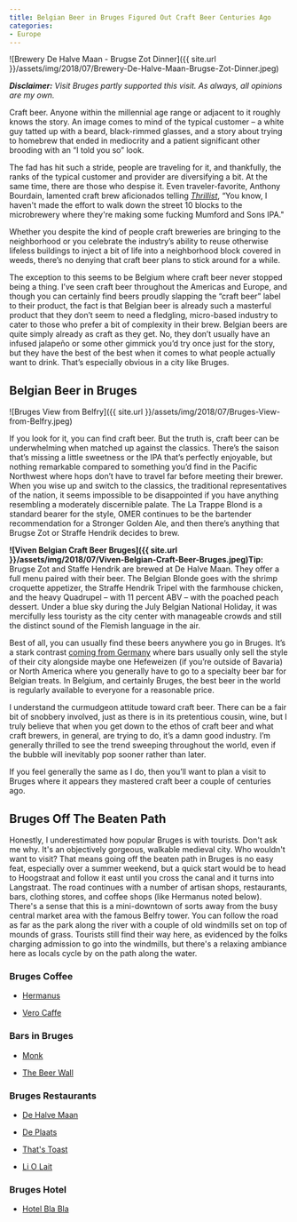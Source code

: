 ```yaml
---
title: Belgian Beer in Bruges Figured Out Craft Beer Centuries Ago
categories:
- Europe
---
```


![Brewery De Halve Maan - Brugse Zot Dinner]({{ site.url }}/assets/img/2018/07/Brewery-De-Halve-Maan-Brugse-Zot-Dinner.jpeg)

_**Disclaimer:** Visit Bruges partly supported this visit. As always, all opinions are my own._

Craft beer. Anyone within the millennial age range or adjacent to it roughly knows the story. An image comes to mind of the typical customer – a white guy tatted up with a beard, black-rimmed glasses, and a story about trying to homebrew that ended in mediocrity and a patient significant other brooding with an “I told you so” look.

The fad has hit such a stride, people are traveling for it, and thankfully, the ranks of the typical customer and provider are diversifying a bit. At the same time, there are those who despise it. Even traveler-favorite, Anthony Bourdain, lamented craft brew aficionados telling _[Thrillist](https://www.thrillist.com/drink/nation/anthony-bourdain-craft-beer-snobs)_, “You know, I haven't made the effort to walk down the street 10 blocks to the microbrewery where they're making some fucking Mumford and Sons IPA."

Whether you despite the kind of people craft breweries are bringing to the neighborhood or you celebrate the industry’s ability to reuse otherwise lifeless buildings to inject a bit of life into a neighborhood block covered in weeds, there’s no denying that craft beer plans to stick around for a while.

The exception to this seems to be Belgium where craft beer never stopped being a thing. I’ve seen craft beer throughout the Americas and Europe, and though you can certainly find beers proudly slapping the “craft beer” label to their product, the fact is that Belgian beer is already such a masterful product that they don’t seem to need a fledgling, micro-based industry to cater to those who prefer a bit of complexity in their brew. Belgian beers are quite simply already as craft as they get. No, they don’t usually have an infused jalapeño or some other gimmick you’d try once just for the story, but they have the best of the best when it comes to what people actually want to drink. That’s especially obvious in a city like Bruges.

<!-- more -->

## Belgian Beer in Bruges

![Bruges View from Belfry]({{ site.url }}/assets/img/2018/07/Bruges-View-from-Belfry.jpeg)

If you look for it, you can find craft beer. But the truth is, craft beer can be underwhelming when matched up against the classics. There’s the saison that’s missing a little sweetness or the IPA that’s perfectly enjoyable, but nothing remarkable compared to something you’d find in the Pacific Northwest where hops don’t have to travel far before meeting their brewer.
When you wise up and switch to the classics, the traditional representatives of the nation, it seems impossible to be disappointed if you have anything resembling a moderately discernible palate. The La Trappe Blond is a standard bearer for the style, OMER continues to be the bartender recommendation for a Stronger Golden Ale, and then there’s anything that Brugse Zot or Straffe Hendrik decides to brew.

**![Viven Belgian Craft Beer Bruges]({{ site.url }}/assets/img/2018/07/Viven-Belgian-Craft-Beer-Bruges.jpeg)Tip:** Brugse Zot and Staffe Hendrik are brewed at De Halve Maan. They offer a full menu paired with their beer. The Belgian Blonde goes with the shrimp croquette appetizer, the Straffe Hendrik Tripel with the farmhouse chicken, and the heavy Quadrupel – with 11 percent ABV – with the poached peach dessert. Under a blue sky during the July Belgian National Holiday, it was mercifully less touristy as the city center with manageable crowds and still the distinct sound of the Flemish language in the air.

Best of all, you can usually find these beers anywhere you go in Bruges. It’s a stark contrast [coming from Germany](https://withoutapath.com/craft-beer-berlin/) where bars usually only sell the style of their city alongside maybe one Hefeweizen (if you’re outside of Bavaria) or North America where you generally have to go to a specialty beer bar for Belgian treats. In Belgium, and certainly Bruges, the best beer in the world is regularly available to everyone for a reasonable price.

I understand the curmudgeon attitude toward craft beer. There can be a fair bit of snobbery involved, just as there is in its pretentious cousin, wine, but I truly believe that when you get down to the ethos of craft beer and what craft brewers, in general, are trying to do, it’s a damn good industry. I’m generally thrilled to see the trend sweeping throughout the world, even if the bubble will inevitably pop sooner rather than later.

If you feel generally the same as I do, then you’ll want to plan a visit to Bruges where it appears they mastered craft beer a couple of centuries ago.

## Bruges Off The Beaten Path

Honestly, I underestimated how popular Bruges is with tourists. Don't ask me why. It's an objectively gorgeous, walkable medieval city. Who wouldn't want to visit? That means going off the beaten path in Bruges is no easy feat, especially over a summer weekend, but a quick start would be to head to Hoogstraat and follow it east until you cross the canal and it turns into Langstraat. The road continues with a number of artisan shops, restaurants, bars, clothing stores, and coffee shops (like Hermanus noted below). There's a sense that this is a mini-downtown of sorts away from the busy central market area with the famous Belfry tower. You can follow the road as far as the park along the river with a couple of old windmills set on top of mounds of grass. Tourists still find their way here, as evidenced by the folks charging admission to go into the windmills, but there's a relaxing ambiance here as locals cycle by on the path along the water.

### Bruges Coffee

 	
  * [Hermanus](https://www.hermanusbruges.be/winkel)

 	
  * [Vero Caffe](https://www.facebook.com/VeroCaffeBrugge)

### Bars in Bruges

 	
  * [Monk](http://www.themonk.be/)

 	
  * [The Beer Wall](http://wehavegreatbeer.com/index.html)

### Bruges Restaurants

 	
  * [De Halve Maan](https://www.halvemaan.be/)

 	
  * [De Plaats](http://deplaats.be/)

 	
  * [That's Toast](https://www.facebook.com/pg/thatstoast)

 	
  * [Li O Lait](https://liolait.be/)

### Bruges Hotel

 	
  * [Hotel Bla Bla](http://www.hotelblabla.com/hotel-bla-bla-brugge/en)

